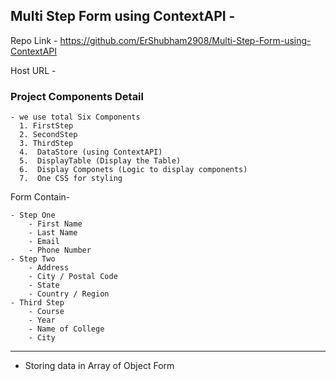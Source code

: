 ## Multi Step Form using ContextAPI - 

Repo Link - https://github.com/ErShubham2908/Multi-Step-Form-using-ContextAPI

Host URL - 

### Project Components Detail
    - we use total Six Components
      1. FirstStep
      2. SecondStep
      3. ThirdStep
      4.  DataStore (using ContextAPI)
      5.  DisplayTable (Display the Table)
      6.  Display Componets (Logic to display components)
      7.  One CSS for styling

Form Contain- 

    - Step One
        - First Name
        - Last Name
        - Email
        - Phone Number
    - Step Two
        - Address
        - City / Postal Code
        - State
        - Country / Region
    - Third Step
        - Course
        - Year
        - Name of College
        - City

---
- Storing data in Array of Object Form
